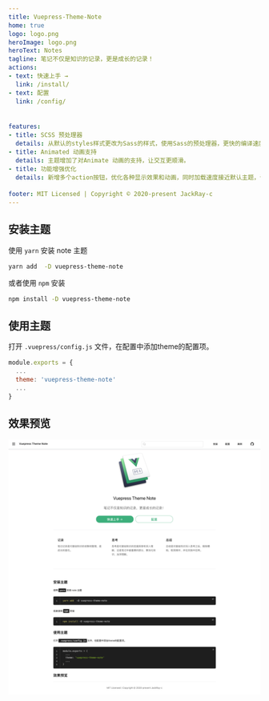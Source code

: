 ```yaml
---
title: Vuepress-Theme-Note
home: true
logo: logo.png
heroImage: logo.png
heroText: Notes
tagline: 笔记不仅是知识的记录，更是成长的记录！
actions:
- text: 快速上手 →
  link: /install/
- text: 配置
  link: /config/


features: 
- title: SCSS 预处理器
  details: 从默认的styles样式更改为Sass的样式，使用Sass的预处理器，更快的编译速度。
- title: Animated 动画支持
  details: 主题增加了对Animate 动画的支持，让交互更顺滑。
- title: 功能增强优化
  details: 新增多个action按钮，优化各种显示效果和动画，同时加载速度接近默认主题，专为写笔记诞生。

footer: MIT Licensed | Copyright © 2020-present JackRay-c
---
```



## 安装主题

使用 `yarn` 安装 note 主题

```bash
yarn add  -D vuepress-theme-note
```

或者使用  `npm` 安装

```bash
npm install -D vuepress-theme-note
```

## 使用主题

打开 `.vuepress/config.js` 文件，在配置中添加theme的配置项。

```javascript
module.exports = {
  ...
  theme: 'vuepress-theme-note'
  ...
}
```

## 效果预览

![预览](./03.png)